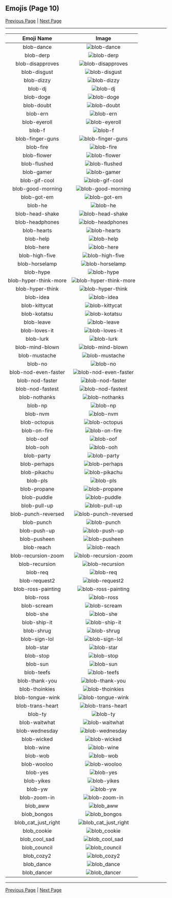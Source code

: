 
## Emojis (Page 10)

[Previous Page](/docs/hashicorp/page-b-0009.md)
  | [Next Page](/docs/hashicorp/page-b-0011.md)

<hr />

|Emoji Name|Image|
| :-: | :-: |
|blob-dance| ![blob-dance](/emojis/hashicorp/blob-dance.gif)|
|blob-derp| ![blob-derp](/emojis/hashicorp/blob-derp.png)|
|blob-disapproves| ![blob-disapproves](/emojis/hashicorp/blob-disapproves.png)|
|blob-disgust| ![blob-disgust](/emojis/hashicorp/blob-disgust.png)|
|blob-dizzy| ![blob-dizzy](/emojis/hashicorp/blob-dizzy.png)|
|blob-dj| ![blob-dj](/emojis/hashicorp/blob-dj.gif)|
|blob-doge| ![blob-doge](/emojis/hashicorp/blob-doge.png)|
|blob-doubt| ![blob-doubt](/emojis/hashicorp/blob-doubt.png)|
|blob-ern| ![blob-ern](/emojis/hashicorp/blob-ern.png)|
|blob-eyeroll| ![blob-eyeroll](/emojis/hashicorp/blob-eyeroll.gif)|
|blob-f| ![blob-f](/emojis/hashicorp/blob-f.png)|
|blob-finger-guns| ![blob-finger-guns](/emojis/hashicorp/blob-finger-guns.png)|
|blob-fire| ![blob-fire](/emojis/hashicorp/blob-fire.gif)|
|blob-flower| ![blob-flower](/emojis/hashicorp/blob-flower.gif)|
|blob-flushed| ![blob-flushed](/emojis/hashicorp/blob-flushed.gif)|
|blob-gamer| ![blob-gamer](/emojis/hashicorp/blob-gamer.png)|
|blob-gif-cool| ![blob-gif-cool](/emojis/hashicorp/blob-gif-cool.gif)|
|blob-good-morning| ![blob-good-morning](/emojis/hashicorp/blob-good-morning.png)|
|blob-got-em| ![blob-got-em](/emojis/hashicorp/blob-got-em.png)|
|blob-he| ![blob-he](/emojis/hashicorp/blob-he.png)|
|blob-head-shake| ![blob-head-shake](/emojis/hashicorp/blob-head-shake.gif)|
|blob-headphones| ![blob-headphones](/emojis/hashicorp/blob-headphones.png)|
|blob-hearts| ![blob-hearts](/emojis/hashicorp/blob-hearts.gif)|
|blob-help| ![blob-help](/emojis/hashicorp/blob-help.png)|
|blob-here| ![blob-here](/emojis/hashicorp/blob-here.png)|
|blob-high-five| ![blob-high-five](/emojis/hashicorp/blob-high-five.png)|
|blob-horselamp| ![blob-horselamp](/emojis/hashicorp/blob-horselamp.png)|
|blob-hype| ![blob-hype](/emojis/hashicorp/blob-hype.gif)|
|blob-hyper-think-more| ![blob-hyper-think-more](/emojis/hashicorp/blob-hyper-think-more.png)|
|blob-hyper-think| ![blob-hyper-think](/emojis/hashicorp/blob-hyper-think.png)|
|blob-idea| ![blob-idea](/emojis/hashicorp/blob-idea.png)|
|blob-kittycat| ![blob-kittycat](/emojis/hashicorp/blob-kittycat.gif)|
|blob-kotatsu| ![blob-kotatsu](/emojis/hashicorp/blob-kotatsu.png)|
|blob-leave| ![blob-leave](/emojis/hashicorp/blob-leave.gif)|
|blob-loves-it| ![blob-loves-it](/emojis/hashicorp/blob-loves-it.png)|
|blob-lurk| ![blob-lurk](/emojis/hashicorp/blob-lurk.gif)|
|blob-mind-blown| ![blob-mind-blown](/emojis/hashicorp/blob-mind-blown.png)|
|blob-mustache| ![blob-mustache](/emojis/hashicorp/blob-mustache.png)|
|blob-no| ![blob-no](/emojis/hashicorp/blob-no.png)|
|blob-nod-even-faster| ![blob-nod-even-faster](/emojis/hashicorp/blob-nod-even-faster.gif)|
|blob-nod-faster| ![blob-nod-faster](/emojis/hashicorp/blob-nod-faster.gif)|
|blob-nod-fastest| ![blob-nod-fastest](/emojis/hashicorp/blob-nod-fastest.gif)|
|blob-nothanks| ![blob-nothanks](/emojis/hashicorp/blob-nothanks.png)|
|blob-np| ![blob-np](/emojis/hashicorp/blob-np.png)|
|blob-nvm| ![blob-nvm](/emojis/hashicorp/blob-nvm.png)|
|blob-octopus| ![blob-octopus](/emojis/hashicorp/blob-octopus.gif)|
|blob-on-fire| ![blob-on-fire](/emojis/hashicorp/blob-on-fire.png)|
|blob-oof| ![blob-oof](/emojis/hashicorp/blob-oof.png)|
|blob-ooh| ![blob-ooh](/emojis/hashicorp/blob-ooh.png)|
|blob-party| ![blob-party](/emojis/hashicorp/blob-party.gif)|
|blob-perhaps| ![blob-perhaps](/emojis/hashicorp/blob-perhaps.png)|
|blob-pikachu| ![blob-pikachu](/emojis/hashicorp/blob-pikachu.png)|
|blob-pls| ![blob-pls](/emojis/hashicorp/blob-pls.png)|
|blob-propane| ![blob-propane](/emojis/hashicorp/blob-propane.png)|
|blob-puddle| ![blob-puddle](/emojis/hashicorp/blob-puddle.png)|
|blob-pull-up| ![blob-pull-up](/emojis/hashicorp/blob-pull-up.gif)|
|blob-punch-reversed| ![blob-punch-reversed](/emojis/hashicorp/blob-punch-reversed.png)|
|blob-punch| ![blob-punch](/emojis/hashicorp/blob-punch.png)|
|blob-push-up| ![blob-push-up](/emojis/hashicorp/blob-push-up.gif)|
|blob-pusheen| ![blob-pusheen](/emojis/hashicorp/blob-pusheen.png)|
|blob-reach| ![blob-reach](/emojis/hashicorp/blob-reach.png)|
|blob-recursion-zoom| ![blob-recursion-zoom](/emojis/hashicorp/blob-recursion-zoom.gif)|
|blob-recursion| ![blob-recursion](/emojis/hashicorp/blob-recursion.png)|
|blob-req| ![blob-req](/emojis/hashicorp/blob-req.png)|
|blob-request2| ![blob-request2](/emojis/hashicorp/blob-request2.png)|
|blob-ross-painting| ![blob-ross-painting](/emojis/hashicorp/blob-ross-painting.png)|
|blob-ross| ![blob-ross](/emojis/hashicorp/blob-ross.png)|
|blob-scream| ![blob-scream](/emojis/hashicorp/blob-scream.gif)|
|blob-she| ![blob-she](/emojis/hashicorp/blob-she.png)|
|blob-ship-it| ![blob-ship-it](/emojis/hashicorp/blob-ship-it.png)|
|blob-shrug| ![blob-shrug](/emojis/hashicorp/blob-shrug.png)|
|blob-sign-lol| ![blob-sign-lol](/emojis/hashicorp/blob-sign-lol.png)|
|blob-star| ![blob-star](/emojis/hashicorp/blob-star.png)|
|blob-stop| ![blob-stop](/emojis/hashicorp/blob-stop.png)|
|blob-sun| ![blob-sun](/emojis/hashicorp/blob-sun.gif)|
|blob-teefs| ![blob-teefs](/emojis/hashicorp/blob-teefs.png)|
|blob-thank-you| ![blob-thank-you](/emojis/hashicorp/blob-thank-you.png)|
|blob-thoinkies| ![blob-thoinkies](/emojis/hashicorp/blob-thoinkies.png)|
|blob-tongue-wink| ![blob-tongue-wink](/emojis/hashicorp/blob-tongue-wink.gif)|
|blob-trans-heart| ![blob-trans-heart](/emojis/hashicorp/blob-trans-heart.png)|
|blob-ty| ![blob-ty](/emojis/hashicorp/blob-ty.png)|
|blob-waitwhat| ![blob-waitwhat](/emojis/hashicorp/blob-waitwhat.png)|
|blob-wednesday| ![blob-wednesday](/emojis/hashicorp/blob-wednesday.png)|
|blob-wicked| ![blob-wicked](/emojis/hashicorp/blob-wicked.png)|
|blob-wine| ![blob-wine](/emojis/hashicorp/blob-wine.gif)|
|blob-wob| ![blob-wob](/emojis/hashicorp/blob-wob.png)|
|blob-wooloo| ![blob-wooloo](/emojis/hashicorp/blob-wooloo.png)|
|blob-yes| ![blob-yes](/emojis/hashicorp/blob-yes.png)|
|blob-yikes| ![blob-yikes](/emojis/hashicorp/blob-yikes.png)|
|blob-yw| ![blob-yw](/emojis/hashicorp/blob-yw.png)|
|blob-zoom-in| ![blob-zoom-in](/emojis/hashicorp/blob-zoom-in.gif)|
|blob_aww| ![blob_aww](/emojis/hashicorp/blob_aww.png)|
|blob_bongos| ![blob_bongos](/emojis/hashicorp/blob_bongos.gif)|
|blob_cat_just_right| ![blob_cat_just_right](/emojis/hashicorp/blob_cat_just_right.png)|
|blob_cookie| ![blob_cookie](/emojis/hashicorp/blob_cookie.png)|
|blob_cool_sad| ![blob_cool_sad](/emojis/hashicorp/blob_cool_sad.png)|
|blob_council| ![blob_council](/emojis/hashicorp/blob_council.png)|
|blob_cozy2| ![blob_cozy2](/emojis/hashicorp/blob_cozy2.png)|
|blob_dance| ![blob_dance](/emojis/hashicorp/blob_dance.gif)|
|blob_dancer| ![blob_dancer](/emojis/hashicorp/blob_dancer.gif)|

<hr/>

[Previous Page](/docs/hashicorp/page-b-0009.md)
  | [Next Page](/docs/hashicorp/page-b-0011.md)